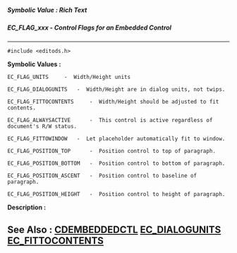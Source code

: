 ##### Symbolic Value : Rich Text
##### EC_FLAG_xxx - Control Flags for an Embedded Control
---
```
#include <editods.h>
```

**Symbolic Values :**

	EC_FLAG_UNITS	  -  Width/Height units

	EC_FLAG_DIALOGUNITS	  -  Width/Height are in dialog units, not twips.

	EC_FLAG_FITTOCONTENTS	  -  Width/Height should be adjusted to fit contents.

	EC_FLAG_ALWAYSACTIVE	  -  This control is active regardless of document's R/W status.

	EC_FLAG_FITTOWINDOW	  -  Let placeholder automatically fit to window.

	EC_FLAG_POSITION_TOP	  -  Position control to top of paragraph.

	EC_FLAG_POSITION_BOTTOM	  -  Position control to bottom of paragraph.

	EC_FLAG_POSITION_ASCENT	  -  Position control to baseline of paragraph.

	EC_FLAG_POSITION_HEIGHT	  -  Position control to height of paragraph.


**Description :**




**See Also :**
[CDEMBEDDEDCTL](/domino-c-api-docs/reference/Data/CDEMBEDDEDCTL)
[EC_DIALOGUNITS](/domino-c-api-docs/reference/Func/EC_DIALOGUNITS)
[EC_FITTOCONTENTS](/domino-c-api-docs/reference/Func/EC_FITTOCONTENTS)
---

